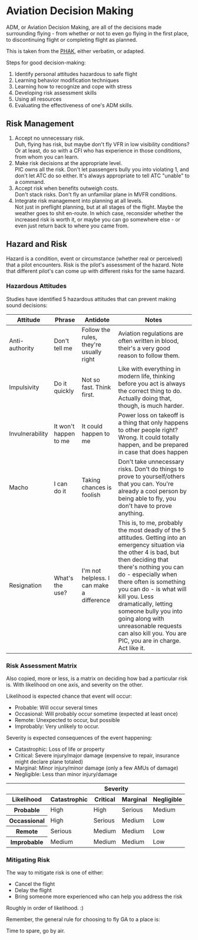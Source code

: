 # Aviation Decision Making

ADM, or Aviation Decision Making, are all of the decisions made surrounding flying - from whether or not to even go flying in the first place, to discontinuing flight or completing flight as planned.

This is taken from the [PHAK](https://www.faa.gov/regulations_policies/handbooks_manuals/aviation/phak/), either verbatim, or adapted.

Steps for good decision-making:

1. Identify personal attitudes hazardous to safe flight
2. Learning behavior modification techniques
3. Learning how to recognize and cope with stress
4. Developing risk assessment skills
5. Using all resources
6. Evaluating the effectiveness of one's ADM skills.


## Risk Management

1. Accept no unnecessary risk.  
   Duh, flying has risk, but maybe don't fly VFR in low visibility conditions? Or at least, do so with a CFI who has experience in those conditions, from whom you can learn.
2. Make risk decisions at the appropriate level.  
   PIC owns all the risk. Don't let passengers bully you into violating 1, and don't let ATC do so either. It's always appropriate to tell ATC "unable" to a command.
3. Accept risk when benefits outweigh costs.  
   Don't stack risks. Don't fly an unfamiliar plane in MVFR conditions.
4. Integrate risk management into planning at all levels.  
   Not just in preflight planning, but at all stages of the flight. Maybe the weather goes to shit en-route. In which case, reconsider whether the increased risk is worth it, or maybe you can go somewhere else - or even just return back to where you came from.

## Hazard and Risk

Hazard is a condition, event or circumstance (whether real or perceived) that a pilot encounters. Risk is the pilot's assessment of the hazard. Note that different pilot's can come up with different risks for the same hazard.

### Hazardous Attitudes

Studies have identified 5 hazardous attitudes that can prevent making sound decisions:

| Attitude        | Phrase                | Antidote                                  | Notes |
| --------------- | --------------------- | ----------------------------------------- | ----- |
| Anti-authority  | Don't tell me         | Follow the rules, they're usually right   | Aviation regulations are often written in blood, their's a very good reason to follow them. |
| Impulsivity     | Do it quickly         | Not so fast. Think first.                 | Like with everything in modern life, thinking before you act is always the correct thing to do. Actually doing that, though, is much harder. |
| Invulnerability | It won't happen to me | It could happen to me                     | Power loss on takeoff is a thing that only happens to other people right? Wrong. It could totally happen, and be prepared in case that does happen |
| Macho           | I can do it           | Taking chances is foolish                 | Don't take unnecessary risks. Don't do things to prove to yourself/others that you can. You're already a cool person by being able to fly, you don't have to prove anything. |
| Resignation     | What's the use?       | I'm not helpless. I can make a difference | This is, to me, probably the most deadly of the 5 attitudes. Getting into an emergency situation via the other 4 is bad, but then deciding that there's nothing you can do - especially when there often is something you can do - is what will kill you. Less dramatically, letting someone bully you into going along with unreasonable requests can also kill you. You are PIC, you are in charge. Act like it. |

### Risk Assessment Matrix

Also copied, more or less, is a matrix on deciding how bad a particular risk is. With likelihood on one axis, and severity on the other.

Likelihood is expected chance that event will occur:

- Probable: Will occur several times
- Occasional: Will probably occur sometime (expected at least once)
- Remote: Unexpected to occur, but possible
- Improbably: Very unlikely to occur.

Severity is expected consequences of the event happening:

- Catastrophic: Loss of life or property
- Critical: Severe injury/major damage (expensive to repair, insurance might declare plane totaled)
- Marginal: Minor injury/minor damage (only a few AMUs of damage)
- Negligible: Less than minor injury/damage

<table>
    <thead>
        <tr>
            <th></th>
            <th colspan="4">Severity</th>
        </tr>
        <tr>
            <th>Likelihood</th>
            <th>Catastrophic</th>
            <th>Critical</th>
            <th>Marginal</th>
            <th>Negligible</th>
        </tr>
    </thead>
    <tbody>
        <tr>
            <th>Probable</th>
            <td class="red">High</td>
            <td class="red">High</td>
            <td class="yellow">Serious</td>
            <td class="green">Medium</td>
        </tr>
        <tr>
            <th>Occassional</th>
            <td class="red">High</td>
            <td class="yellow">Serious</td>
            <td class="green">Medium</td>
            <td>Low</td>
        </tr>
        <tr>
            <th>Remote</th>
            <td class="yellow">Serious</td>
            <td class="green">Medium</td>
            <td class="green">Medium</td>
            <td>Low</td>
        </tr>
        <tr>
            <th>Improbable</th>
            <td class="green">Medium</td>
            <td class="green">Medium</td>
            <td class="green">Medium</td>
            <td>Low</td>
        </tr>
    </tbody>
</table>

### Mitigating Risk

The way to mitigate risk is one of either:

- Cancel the flight
- Delay the flight
- Bring someone more experienced who can help you address the risk

Roughly in order of likelihood. :)

Remember, the general rule for choosing to fly GA to a place is:

Time to spare, go by air.
